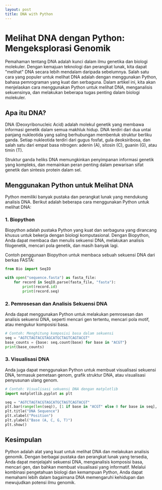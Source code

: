 ```yaml
---
layout: post
title: DNA with Python
---
```

# Melihat DNA dengan Python: Mengeksplorasi Genomik

Pemahaman tentang DNA adalah kunci dalam ilmu genetika dan biologi molekuler. Dengan kemajuan teknologi dan perangkat lunak, kita dapat "melihat" DNA secara lebih mendalam daripada sebelumnya. Salah satu cara yang populer untuk melihat DNA adalah dengan menggunakan Python, bahasa pemrograman yang kuat dan serbaguna. Dalam artikel ini, kita akan menjelaskan cara menggunakan Python untuk melihat DNA, menganalisis sekuensinya, dan melakukan beberapa tugas penting dalam biologi molekuler.

## Apa itu DNA?

DNA (Deoxyribonucleic Acid) adalah molekul genetik yang membawa informasi genetik dalam semua makhluk hidup. DNA terdiri dari dua untai panjang nukleotida yang saling berhubungan membentuk struktur berliku ganda. Setiap nukleotida terdiri dari gugus fosfat, gula deoksiribosa, dan salah satu dari empat basa nitrogen: adenin (A), sitosin (C), guanin (G), atau timin (T).

Struktur ganda heliks DNA memungkinkan penyimpanan informasi genetik yang kompleks, dan memainkan peran penting dalam pewarisan sifat genetik dan sintesis protein dalam sel.

## Menggunakan Python untuk Melihat DNA

Python memiliki banyak pustaka dan perangkat lunak yang mendukung analisis DNA. Berikut adalah beberapa cara menggunakan Python untuk melihat DNA:

### 1. **Biopython**

Biopython adalah pustaka Python yang kuat dan serbaguna yang dirancang khusus untuk bekerja dengan biologi komputasional. Dengan Biopython, Anda dapat membaca dan menulis sekuensi DNA, melakukan analisis filogenetik, mencari pola genetik, dan masih banyak lagi.

Contoh penggunaan Biopython untuk membaca sebuah sekuensi DNA dari berkas FASTA:

```python
from Bio import SeqIO

with open("sequence.fasta") as fasta_file:
    for record in SeqIO.parse(fasta_file, "fasta"):
        print(record.id)
        print(record.seq)
```

### 2. **Pemrosesan dan Analisis Sekuensi DNA**

Anda dapat menggunakan Python untuk melakukan pemrosesan dan analisis sekuensi DNA, seperti mencari gen tertentu, mencari pola motif, atau mengukur komposisi basa.

```python
# Contoh: Menghitung komposisi basa dalam sekuensi
seq = "AGTCTAGTACGTAGCATGCTAGTCAGTACGT"
base_counts = {base: seq.count(base) for base in "ACGT"}
print(base_counts)
```

### 3. **Visualisasi DNA**

Anda juga dapat menggunakan Python untuk membuat visualisasi sekuensi DNA, termasuk pemetaan genom, grafik struktur DNA, atau visualisasi penyusunan ulang genom.

```python
# Contoh: Visualisasi sekuensi DNA dengan matplotlib
import matplotlib.pyplot as plt

seq = "AGTCTAGTACGTAGCATGCTAGTCAGTACGT"
plt.bar(range(len(seq)), [1 if base in "ACGT" else 0 for base in seq], color=['green' if base in "ACGT" else 'gray' for base in seq])
plt.title("DNA Sequence")
plt.xlabel("Position")
plt.ylabel("Base (A, C, G, T)")
plt.show()
```

## Kesimpulan

Python adalah alat yang kuat untuk melihat DNA dan melakukan analisis genomik. Dengan berbagai pustaka dan perangkat lunak yang tersedia, Anda dapat menjelajahi sekuensi DNA, menganalisis komposisi basa, mencari gen, dan bahkan membuat visualisasi yang informatif. Melalui kombinasi pengetahuan biologi dan kemampuan Python, Anda dapat memahami lebih dalam bagaimana DNA memengaruhi kehidupan dan mewujudkan potensi ilmu genomik.
